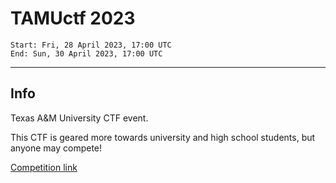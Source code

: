 # TAMUctf 2023
```
Start: Fri, 28 April 2023, 17:00 UTC
End: Sun, 30 April 2023, 17:00 UTC
```
---
## Info
Texas A&M University CTF event.

This CTF is geared more towards university and high school students, but anyone may compete!

[Competition link](https://ctftime.org/event/1914)
